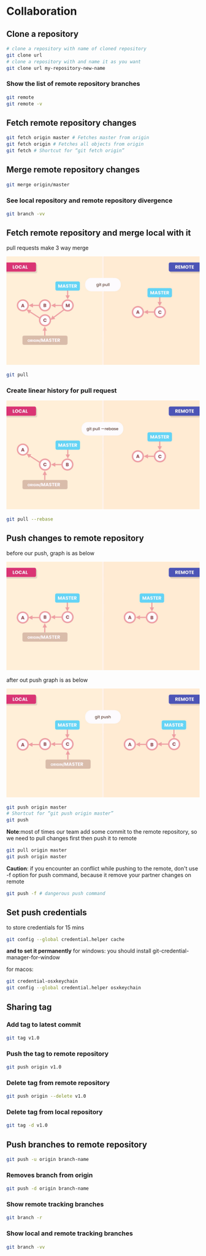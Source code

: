 # Collaboration

## Clone a repository

```zsh
# clone a repository with name of cloned repository
git clone url
# clone a repository with and name it as you want
git clone url my-repository-new-name
```

### Show the list of remote repository branches

```zsh
git remote
git remote -v
```

## Fetch remote repository changes

```zsh
git fetch origin master # Fetches master from origin
git fetch origin # Fetches all objects from origin
git fetch # Shortcut for “git fetch origin”
```

## Merge remote repository changes

```zsh
git merge origin/master
```

### See local repository and remote repository divergence

```zsh
git branch -vv
```

## Fetch remote repository and merge local with it

pull requests make 3 way merge

![pull request demo](pull.jpg)

```zsh
git pull
```

### Create linear history for pull request

![pull with rebase demo](pull-with-rebase.jpg)

```zsh
git pull --rebase
```

## Push changes to remote repository

before our push, graph is as below

![before push](before-push.jpg)

after out push graph is as below

![after pushing to remote](after-push.jpg)

```zsh
git push origin master
# Shortcut for “git push origin master”
git push
```

**Note**:most of times our team add some commit to the remote repository, so we need to pull changes first then push it to remote

```zsh
git pull origin master
git push origin master
```

**Caution**: if you encounter an conflict while pushing to the remote, don't use -f option for push command, because it remove your partner changes on remote

```zsh
git push -f # dangerous push command
```

## Set push credentials

to store credentials for 15 mins

```zsh
git config --global credential.helper cache
```

**and to set it permanently**
for windows:
you should install git-credential-manager-for-window

for macos:

```zsh
git credential-osxkeychain
git config --global credential.helper osxkeychain
```

## Sharing tag

### Add tag to latest commit

```zsh
git tag v1.0
```

### Push the tag to remote repository

```zsh
git push origin v1.0
```

### Delete tag from remote repository

```zsh
git push origin --delete v1.0
```

### Delete tag from local repository

```zsh
git tag -d v1.0
```

## Push branches to remote repository

```zsh
git push -u origin branch-name
```

### Removes branch from origin

```zsh
git push -d origin branch-name
```

### Show remote tracking branches

```zsh
git branch -r
```

### Show local and remote tracking branches

```zsh
git branch -vv
```
